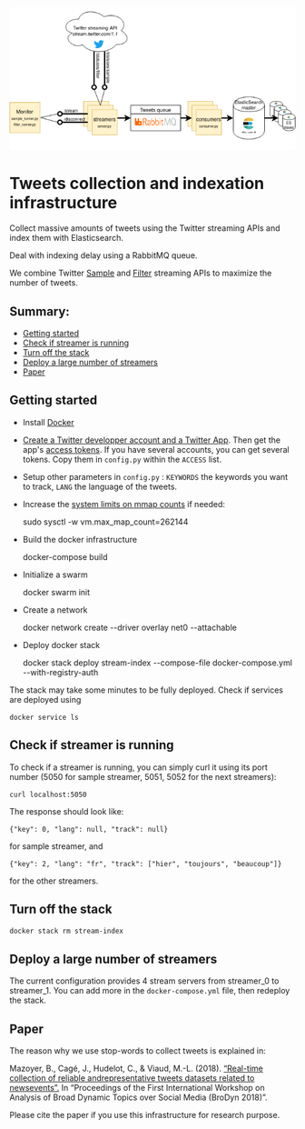  ![Collect infrastructure](diagramme_architecture_logo.png)

# Tweets collection and indexation infrastructure

Collect massive amounts of tweets using the Twitter streaming APIs and index them with Elasticsearch. 

Deal with indexing delay using a RabbitMQ queue.

We combine Twitter [Sample](https://developer.twitter.com/en/docs/tweets/sample-realtime/overview/get_statuses_sample)
and [Filter](https://developer.twitter.com/en/docs/tweets/filter-realtime/api-reference/post-statuses-filter)
streaming APIs to maximize the number of tweets.

## Summary:
* [Getting started](#getting-started)
* [Check if streamer is running](#check-if-streamer-is-running)
* [Turn off the stack](#turn-off-the-stack)
* [Deploy a large number of streamers](#turn-off-the-stack)
* [Paper](#paper)



## Getting started
* Install [Docker](https://docs.docker.com/get-docker/)
* [Create a Twitter developper account and a Twitter App](https://developer.twitter.com/en/docs/basics/apps/overview).
Then get the app's [access tokens](https://developer.twitter.com/en/docs/basics/authentication/guides/access-tokens).
If you have several accounts, you can get several tokens. Copy them in `config.py` within the `ACCESS` list.
* Setup other parameters in `config.py` : `KEYWORDS` the keywords you want to track, `LANG` the language of the tweets.
* Increase the [system limits on mmap counts](https://www.elastic.co/guide/en/elasticsearch/reference/current/vm-max-map-count.html) if needed:


    sudo sysctl -w vm.max_map_count=262144
    
* Build the docker infrastructure


    docker-compose build
    
* Initialize a swarm


    docker swarm init
    
* Create a network


    docker network create --driver overlay net0 --attachable

* Deploy docker stack


    docker stack deploy stream-index --compose-file docker-compose.yml --with-registry-auth
  
 The stack may take some minutes to be fully deployed. Check if services are deployed using
 
    docker service ls
    

## Check if streamer is running
    
To check if a streamer is running, you can simply curl it using its port number (5050 for sample streamer,
5051, 5052 for the next streamers):

    curl localhost:5050

The response should look like:

    {"key": 0, "lang": null, "track": null} 

for sample streamer, and

    {"key": 2, "lang": "fr", "track": ["hier", "toujours", "beaucoup"]}
    
for the other streamers.

## Turn off the stack

    docker stack rm stream-index

## Deploy a large number of streamers
The current configuration provides 4 stream servers from streamer_0 to streamer_1. You can add more in the
`docker-compose.yml` file, then redeploy the stack.

## Paper
The reason why we use stop-words to collect tweets is explained in: 

Mazoyer, B., Cagé, J., Hudelot, C., & Viaud, M.-L. (2018). 
[“Real-time collection of reliable andrepresentative tweets datasets related to newsevents”.](http://ceur-ws.org/Vol-2078/paper2.pdf)
 In “Proceedings of the First International Workshop on Analysis of Broad Dynamic Topics over Social Media (BroDyn 2018)”. 
 
 Please cite the paper if you use this infrastructure for research purpose.